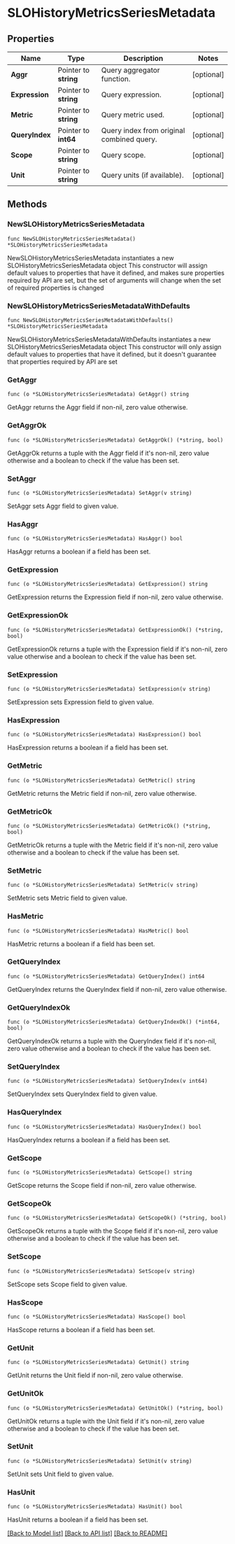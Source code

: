 # SLOHistoryMetricsSeriesMetadata

## Properties

Name | Type | Description | Notes
------------ | ------------- | ------------- | -------------
**Aggr** | Pointer to **string** | Query aggregator function. | [optional] 
**Expression** | Pointer to **string** | Query expression. | [optional] 
**Metric** | Pointer to **string** | Query metric used. | [optional] 
**QueryIndex** | Pointer to **int64** | Query index from original combined query. | [optional] 
**Scope** | Pointer to **string** | Query scope. | [optional] 
**Unit** | Pointer to **string** | Query units (if available). | [optional] 

## Methods

### NewSLOHistoryMetricsSeriesMetadata

`func NewSLOHistoryMetricsSeriesMetadata() *SLOHistoryMetricsSeriesMetadata`

NewSLOHistoryMetricsSeriesMetadata instantiates a new SLOHistoryMetricsSeriesMetadata object
This constructor will assign default values to properties that have it defined,
and makes sure properties required by API are set, but the set of arguments
will change when the set of required properties is changed

### NewSLOHistoryMetricsSeriesMetadataWithDefaults

`func NewSLOHistoryMetricsSeriesMetadataWithDefaults() *SLOHistoryMetricsSeriesMetadata`

NewSLOHistoryMetricsSeriesMetadataWithDefaults instantiates a new SLOHistoryMetricsSeriesMetadata object
This constructor will only assign default values to properties that have it defined,
but it doesn't guarantee that properties required by API are set

### GetAggr

`func (o *SLOHistoryMetricsSeriesMetadata) GetAggr() string`

GetAggr returns the Aggr field if non-nil, zero value otherwise.

### GetAggrOk

`func (o *SLOHistoryMetricsSeriesMetadata) GetAggrOk() (*string, bool)`

GetAggrOk returns a tuple with the Aggr field if it's non-nil, zero value otherwise
and a boolean to check if the value has been set.

### SetAggr

`func (o *SLOHistoryMetricsSeriesMetadata) SetAggr(v string)`

SetAggr sets Aggr field to given value.

### HasAggr

`func (o *SLOHistoryMetricsSeriesMetadata) HasAggr() bool`

HasAggr returns a boolean if a field has been set.

### GetExpression

`func (o *SLOHistoryMetricsSeriesMetadata) GetExpression() string`

GetExpression returns the Expression field if non-nil, zero value otherwise.

### GetExpressionOk

`func (o *SLOHistoryMetricsSeriesMetadata) GetExpressionOk() (*string, bool)`

GetExpressionOk returns a tuple with the Expression field if it's non-nil, zero value otherwise
and a boolean to check if the value has been set.

### SetExpression

`func (o *SLOHistoryMetricsSeriesMetadata) SetExpression(v string)`

SetExpression sets Expression field to given value.

### HasExpression

`func (o *SLOHistoryMetricsSeriesMetadata) HasExpression() bool`

HasExpression returns a boolean if a field has been set.

### GetMetric

`func (o *SLOHistoryMetricsSeriesMetadata) GetMetric() string`

GetMetric returns the Metric field if non-nil, zero value otherwise.

### GetMetricOk

`func (o *SLOHistoryMetricsSeriesMetadata) GetMetricOk() (*string, bool)`

GetMetricOk returns a tuple with the Metric field if it's non-nil, zero value otherwise
and a boolean to check if the value has been set.

### SetMetric

`func (o *SLOHistoryMetricsSeriesMetadata) SetMetric(v string)`

SetMetric sets Metric field to given value.

### HasMetric

`func (o *SLOHistoryMetricsSeriesMetadata) HasMetric() bool`

HasMetric returns a boolean if a field has been set.

### GetQueryIndex

`func (o *SLOHistoryMetricsSeriesMetadata) GetQueryIndex() int64`

GetQueryIndex returns the QueryIndex field if non-nil, zero value otherwise.

### GetQueryIndexOk

`func (o *SLOHistoryMetricsSeriesMetadata) GetQueryIndexOk() (*int64, bool)`

GetQueryIndexOk returns a tuple with the QueryIndex field if it's non-nil, zero value otherwise
and a boolean to check if the value has been set.

### SetQueryIndex

`func (o *SLOHistoryMetricsSeriesMetadata) SetQueryIndex(v int64)`

SetQueryIndex sets QueryIndex field to given value.

### HasQueryIndex

`func (o *SLOHistoryMetricsSeriesMetadata) HasQueryIndex() bool`

HasQueryIndex returns a boolean if a field has been set.

### GetScope

`func (o *SLOHistoryMetricsSeriesMetadata) GetScope() string`

GetScope returns the Scope field if non-nil, zero value otherwise.

### GetScopeOk

`func (o *SLOHistoryMetricsSeriesMetadata) GetScopeOk() (*string, bool)`

GetScopeOk returns a tuple with the Scope field if it's non-nil, zero value otherwise
and a boolean to check if the value has been set.

### SetScope

`func (o *SLOHistoryMetricsSeriesMetadata) SetScope(v string)`

SetScope sets Scope field to given value.

### HasScope

`func (o *SLOHistoryMetricsSeriesMetadata) HasScope() bool`

HasScope returns a boolean if a field has been set.

### GetUnit

`func (o *SLOHistoryMetricsSeriesMetadata) GetUnit() string`

GetUnit returns the Unit field if non-nil, zero value otherwise.

### GetUnitOk

`func (o *SLOHistoryMetricsSeriesMetadata) GetUnitOk() (*string, bool)`

GetUnitOk returns a tuple with the Unit field if it's non-nil, zero value otherwise
and a boolean to check if the value has been set.

### SetUnit

`func (o *SLOHistoryMetricsSeriesMetadata) SetUnit(v string)`

SetUnit sets Unit field to given value.

### HasUnit

`func (o *SLOHistoryMetricsSeriesMetadata) HasUnit() bool`

HasUnit returns a boolean if a field has been set.


[[Back to Model list]](../README.md#documentation-for-models) [[Back to API list]](../README.md#documentation-for-api-endpoints) [[Back to README]](../README.md)


